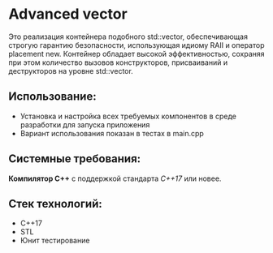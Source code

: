 # Advanced vector

Это реализация контейнера подобного std::vector, обеспечивающая строгую гарантию безопасности, использующая идиому RAII и оператор placement new. Контейнер обладает высокой эффективностью, сохраняя при этом количество вызовов конструкторов, присваиваний и деструкторов на уровне std::vector.

## Использование:
- Установка и настройка всех требуемых компонентов в среде разработки для запуска приложения
- Вариант использования показан в тестах в main.cpp

## Системные требования:
**Компилятор С++** с поддержкой стандарта *C++17* или новее.

## Стек технологий:
- C++17
- STL
- Юнит тестирование
